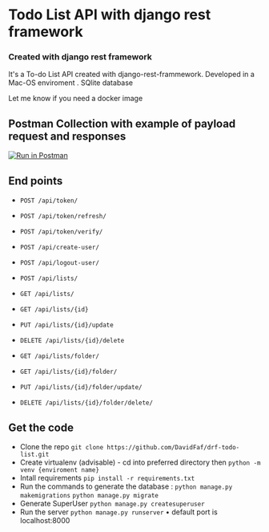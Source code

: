 # Todo List API with django rest framework

### Created with django rest framework 

It's a To-do List API created with django-rest-frammework. Developed in a Mac-OS enviroment . SQlite database 

Let me know if you need a docker image

## Postman Collection with example of payload request and responses 

[![Run in Postman](https://run.pstmn.io/button.svg)](https://app.getpostman.com/run-collection/20481461-3ad3dea2-a771-4242-9fc4-add7738b70bd?action=collection%2Ffork&collection-url=entityId%3D20481461-3ad3dea2-a771-4242-9fc4-add7738b70bd%26entityType%3Dcollection%26workspaceId%3Decf9a3bf-25b8-4294-b87d-48ef85b88edd)

## End points

* `POST /api/token/`
* `POST /api/token/refresh/`
* `POST /api/token/verify/`

* `POST /api/create-user/`
* `POST /api/logout-user/`
* `POST /api/lists/`
* `GET /api/lists/`
* `GET /api/lists/{id}`
* `PUT /api/lists/{id}/update`
* `DELETE /api/lists/{id}/delete`
* `GET /api/lists/folder/`
* `GET /api/lists/{id}/folder/`
* `PUT /api/lists/{id}/folder/update/`
* `DELETE /api/lists/{id}/folder/delete/`

## Get the code 

- Clone the repo `git clone https://github.com/DavidFaf/drf-todo-list.git`
- Create virtualenv (advisable)
      - cd into preferred directory then `python -m venv {enviroment name}`
- Intall requirements `pip install -r requirements.txt`
- Run the commands to generate the database :
  `python manage.py makemigrations`
  `python manage.py migrate`
- Generate SuperUser `python manage.py createsuperuser`
- Run the server `python manage.py runserver` • default port is localhost:8000
